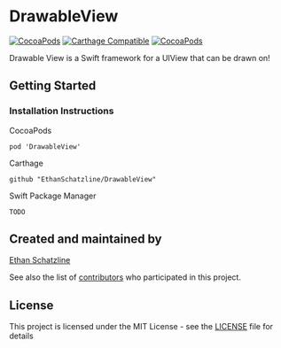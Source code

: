 # DrawableView

[![CocoaPods](https://img.shields.io/cocoapods/v/DrawableView.svg)](https://cocoapods.org/pods/DrawableView)  [![Carthage Compatible](https://img.shields.io/badge/Carthage-compatible-4BC51D.svg?style=flat)](https://github.com/Carthage/Carthage) [![CocoaPods](https://img.shields.io/cocoapods/dt/DrawableView.svg)](https://cocoapods.org/pods/DrawableView)

Drawable View is a Swift framework for a UIView that can be drawn on!

## Getting Started

### Installation Instructions

CocoaPods

```
pod 'DrawableView'
```

Carthage

```
github "EthanSchatzline/DrawableView"
```

Swift Package Manager

```
TODO
```

## Created and maintained by

[Ethan Schatzline](http://ethanschatzline.me)

See also the list of [contributors](https://github.com/EthanSchatzline/DrawableView/graphs/contributors) who participated in this project.

## License

This project is licensed under the MIT License - see the [LICENSE](LICENSE) file for details
